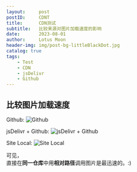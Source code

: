 ```yaml
---
layout:     post
postID:     CDNT
title:      CDN测试
subtitle:   比较来源对图片加载速度的影响
date:       2023-08-01
author:     Lotus Moon
header-img: img/post-bg-littleBlackDot.jpg
catalog: true
tags:
    - Test
    - CDN
    - jsDelivr
    - Github
---
```


## 比较图片加载速度
Github:
![Github](https://github.com/Lotus-Moon-0/Lotus-Moon-0.github.io/blob/main/img/bigImg/test-1.jpg?raw=true)

jsDelivr + Github:
![jsDelivr + Github](https://cdn.jsdelivr.net/gh/lotus-moon-0/lotus-moon-0.github.io/img/bigImg/test-1-rev.jpg)

Site Local:
![Site Local](/img/bigImg/test-1.jpg)

可见，  
直接在**同一仓库**中用**相对路径**调用图片是最迅速的。:)